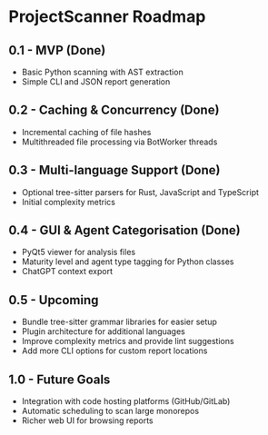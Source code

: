 # ProjectScanner Roadmap

## 0.1 - MVP (Done)
- Basic Python scanning with AST extraction
- Simple CLI and JSON report generation

## 0.2 - Caching & Concurrency (Done)
- Incremental caching of file hashes
- Multithreaded file processing via BotWorker threads

## 0.3 - Multi-language Support (Done)
- Optional tree-sitter parsers for Rust, JavaScript and TypeScript
- Initial complexity metrics

## 0.4 - GUI & Agent Categorisation (Done)
- PyQt5 viewer for analysis files
- Maturity level and agent type tagging for Python classes
- ChatGPT context export

## 0.5 - Upcoming
- Bundle tree-sitter grammar libraries for easier setup
- Plugin architecture for additional languages
- Improve complexity metrics and provide lint suggestions
- Add more CLI options for custom report locations

## 1.0 - Future Goals
- Integration with code hosting platforms (GitHub/GitLab)
- Automatic scheduling to scan large monorepos
- Richer web UI for browsing reports
